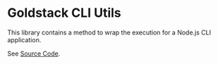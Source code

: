 # Goldstack CLI Utils

This library contains a method to wrap the execution for a Node.js CLI application.

See [Source Code](https://github.com/goldstack/goldstack-lib/blob/master/packages/utils-cli/src/utilsCli.ts).
